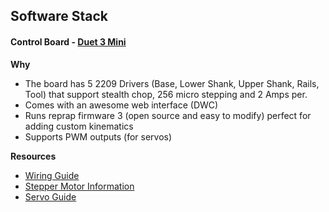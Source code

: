 ## Software Stack
#### Control Board - [Duet 3 Mini](https://duet3d.dozuki.com/Wiki/Getting_Started_with_Duet_3_Mini_5plus)
**Why**
- The board has 5 2209 Drivers (Base, Lower Shank, Upper Shank, Rails, Tool) that support stealth chop, 256 micro stepping and 2 Amps per. 
- Comes with an awesome web interface (DWC)
- Runs reprap firmware 3 (open source and easy to modify) perfect for adding custom kinematics
- Supports PWM outputs (for servos)

**Resources**
- [Wiring Guide](https://duet3d.dozuki.com/Wiki/Duet_3_Mini_5plus_Wiring)
- [Stepper Motor Information](https://duet3d.dozuki.com/Wiki/Choosing_and_connecting_stepper_motors)
- [Servo Guide](https://duet3d.dozuki.com/Wiki/Using_servos_and_controlling_unused_IO_pins)

